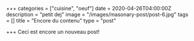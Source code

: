 +++
categories = ["cuisine", "oeuf"]
date = 2020-04-26T04:00:00Z
description = "petit dej"
image = "/images/masonary-post/post-6.jpg"
tags = []
title = "Encore du contenu"
type = "post"

+++
Ceci est encore un nouveau post!
